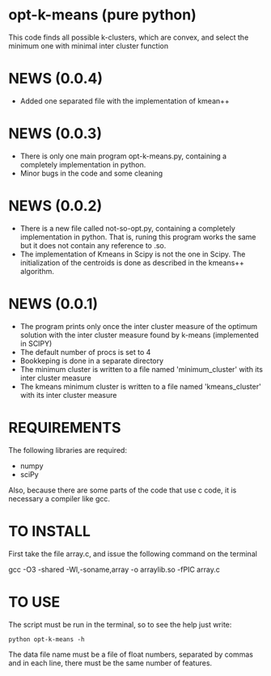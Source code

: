 opt-k-means (pure python)
===========

This code finds all possible k-clusters, which are convex, and select
the minimum one with minimal inter cluster function   

NEWS (0.0.4)
===========
- Added one separated file with the implementation of kmean++


NEWS (0.0.3)
===========
- There is only one main program opt-k-means.py, containing a completely
  implementation in python. 
- Minor bugs in the code and some cleaning


NEWS (0.0.2)
===========
- There is a new file called not-so-opt.py, containing a completely
  implementation in python. That is, runing this program works the same
  but it does not contain any reference to .so.
- The implementation of Kmeans in Scipy is not the one in Scipy. The 
  initialization of the centroids is done as described in the kmeans++
  algorithm.

NEWS (0.0.1)
===========
- The program prints only once the inter cluster measure of the
  optimum solution with the inter cluster measure found by k-means
  (implemented in SCIPY)
- The default number of procs is set to 4
- Bookkeping is done in a separate directory
- The minimum cluster is written to a file named 'minimum_cluster'
  with its inter cluster measure
- The kmeans minimum cluster is written to a file named
  'kmeans_cluster' with its inter cluster measure
 

REQUIREMENTS
============
The following libraries are required:

- numpy
- sciPy

Also, because there are some parts of the code that use c code, it is 
necessary a compiler like gcc.

TO INSTALL
==========
First take the file array.c, and issue the following command on the terminal

gcc -O3 -shared -Wl,-soname,array -o arraylib.so -fPIC array.c

TO USE
==========
The script must be run in the terminal, so to see the help just write:

    python opt-k-means -h

The data file name must be a file of float numbers, separated by
commas and in each line, there must be the same number of features.

